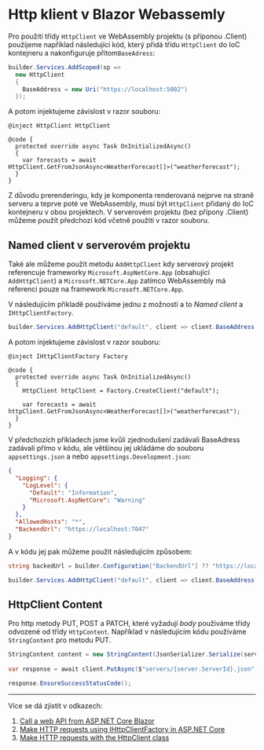 # Http klient v Blazor Webassemly

Pro použití třídy ```HttpClient``` ve WebAssembly projektu (s příponou .Client) použijeme například následující kód, který přidá třídu ```HttpClient``` do IoC kontejneru a nakonfiguruje přitom```BaseAdress```:

```csharp
builder.Services.AddScoped(sp =>
  new HttpClient
  {
    BaseAddress = new Uri("https://localhost:5002")
  });
```
A potom injektujeme závislost v razor souboru:

```razor
@inject HttpClient HttpClient

@code {
  protected override async Task OnInitializedAsync()
  {
    var forecasts = await HttpClient.GetFromJsonAsync<WeatherForecast[]>("weatherforecast");
  }
}
```

Z důvodu prerenderingu, kdy je komponenta renderovaná nejprve na straně serveru a teprve poté ve WebAssembly, musí být ```HttpClient``` přidaný do IoC kontejneru v obou projektech. V serverovém projektu (bez přípony .Client) můžeme použít předchozí kód včetně použití v razor souboru.

## Named client v serverovém projektu

Také ale můžeme použít metodu ```AddHttpClient``` kdy serverový projekt referencuje frameworky ```Microsoft.AspNetCore.App``` (obsahující ```AddHttpClient```) a ```Microsoft.NETCore.App``` zatímco WebAssembly má referenci pouze na framework ```Microsoft.NETCore.App```.

V následujicím příkladě používáme jednu z možností a to *Named client* a ```IHttpClientFactory```.

```csharp
builder.Services.AddHttpClient("default", client => client.BaseAddress = new Uri("https://localhost:7047"));
```

A potom injektujeme závislost v razor souboru:

```razor
@inject IHttpClientFactory Factory

@code {
  protected override async Task OnInitializedAsync()
  {
    HttpClient httpClient = Factory.CreateClient("default");

    var forecasts = await httpClient.GetFromJsonAsync<WeatherForecast[]>("weatherforecast");
  }
}
```
V předchozích příkladech jsme kvůli zjednodušení zadávali BaseAdress zadávali přímo v kódu, ale většinou jej ukládáme do souboru ```appsettings.json``` a nebo ```appsettings.Development.json```:

```json
{
  "Logging": {
    "LogLevel": {
      "Default": "Information",
      "Microsoft.AspNetCore": "Warning"
    }
  },
  "AllowedHosts": "*",
  "BackendUrl": "https://localhost:7047"
}
```

A v kódu jej pak můžeme použít následujícím způsobem:

```csharp
string backedUrl = builder.Configuration["BackendUrl"] ?? "https://localhost:7047";

builder.Services.AddHttpClient("default", client => client.BaseAddress = new Uri(backedUrl));
```

## HttpClient Content

Pro http metody PUT, POST a PATCH, které vyžadují *body* používáme třídy odvozené od třídy ```HttpContent```. Například v následujícím kódu používáme ```StringContent``` pro metodu PUT.

```csharp
StringContent content = new StringContent(JsonSerializer.Serialize(server), Encoding.UTF8, "application/json");
            
var response = await client.PutAsync($"servers/{server.ServerId}.json", content);

response.EnsureSuccessStatusCode();
```

---
Více se dá zjistit v odkazech:

1. [Call a web API from ASP.NET Core Blazor](https://learn.microsoft.com/en-us/aspnet/core/blazor/call-web-api?view=aspnetcore-8.0)
2. [Make HTTP requests using IHttpClientFactory in ASP.NET Core](https://learn.microsoft.com/en-us/aspnet/core/fundamentals/http-requests?view=aspnetcore-8.0)
3. [Make HTTP requests with the HttpClient class](https://learn.microsoft.com/en-us/dotnet/fundamentals/networking/http/httpclient#make-an-http-request)